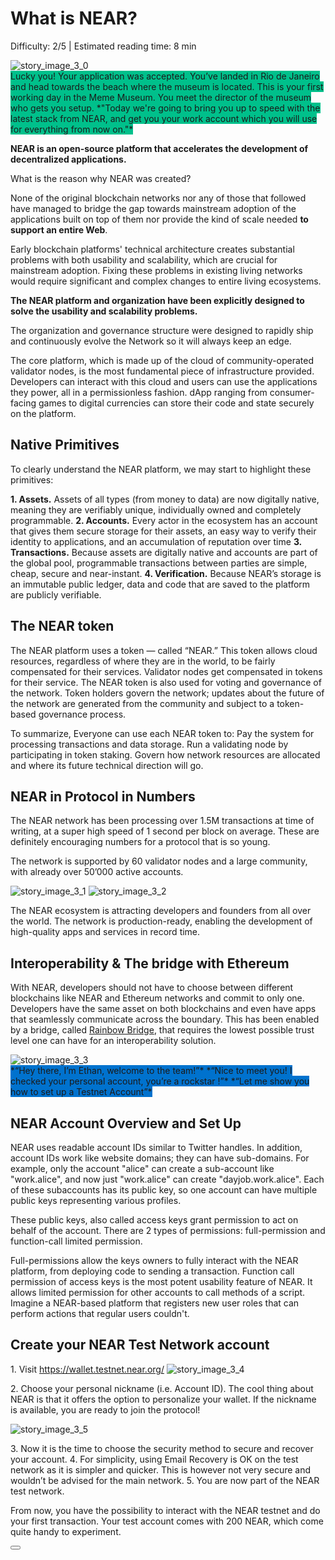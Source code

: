 # What is NEAR?

<Difficulty>Difficulty: 2/5 | Estimated reading time: 8 min</Difficulty>

<narrativeText style="background: #00C08B">
    <div>
        <img alt="story_image_3_0" src="/images/chap_3_0.png">
    </div>
    <VerticalAlign>
        Lucky you! Your application was accepted. You’ve landed in Rio de Janeiro and head towards the beach where the museum is located.
        This is your first working day in the Meme Museum. You meet the director of the museum who gets you setup.
        <Spacer />
        *"Today we're going to bring you up to speed with the latest stack from NEAR, and get you your work account which you will use for everything from now on."*
    </VerticalAlign>
</narrativeText>
<Spacer />

**NEAR is an open-source platform that accelerates the development of decentralized applications.**

What is the reason why NEAR was created?

None of the original blockchain networks nor any of those that followed have managed to bridge the gap towards mainstream adoption of the applications built on top of them nor provide the kind of scale needed **to support an entire Web**.

Early blockchain platforms' technical architecture creates substantial problems with both usability and scalability, which are crucial for mainstream adoption. Fixing these problems in existing living networks would require significant and complex changes to entire living ecosystems.

**The NEAR platform and organization have been explicitly designed to solve the usability and scalability problems.**

The organization and governance structure were designed to rapidly ship and continuously evolve the Network so it will always keep an edge.

The core platform, which is made up of the cloud of community-operated validator nodes, is the most fundamental piece of infrastructure provided. Developers can interact with this cloud and users can use the applications they power, all in a permissionless fashion. dApp ranging from consumer-facing games to digital currencies can store their code and state securely on the platform.

## Native Primitives

To clearly understand the NEAR platform, we may start to highlight these primitives:

**1. Assets.** Assets of all types (from money to data) are now digitally native, meaning they are verifiably unique, individually owned and completely programmable.
**2. Accounts.** Every actor in the ecosystem has an account that gives them secure storage for their assets, an easy way to verify their identity to applications, and an accumulation of reputation over time
**3. Transactions.** Because assets are digitally native and accounts are part of the global pool, programmable transactions between parties are simple, cheap, secure and near-instant.
**4. Verification.** Because NEAR’s storage is an immutable public ledger, data and code that are saved to the platform are publicly verifiable.

## The NEAR token

The NEAR platform uses a token — called “NEAR.” This token allows cloud resources, regardless of where they are in the world, to be fairly compensated for their services. Validator nodes get compensated in tokens for their service.
The NEAR token is also used for voting and governance of the network. Token holders govern the network; updates about the future of the network are generated from the community and subject to a token-based governance process.

To summarize, Everyone can use each NEAR token to:
Pay the system for processing transactions and data storage.
Run a validating node by participating in token staking.
Govern how network resources are allocated and where its future technical direction will go.

## NEAR in Protocol in Numbers

The NEAR network has been processing over 1.5M transactions at time of writing, at a super high speed of 1 second per block on average. These are definitely encouraging numbers for a protocol that is so young.

The network is supported by 60 validator nodes and a large community, with already over 50’000 active accounts.

<ImageContainer>
    <img alt="story_image_3_1" src="/images/chap_3_1.png">
</ImageContainer>
<Spacer />

<ImageContainer>
    <img alt="story_image_3_2" src="/images/chap_3_2.png">
</ImageContainer>
<Spacer />

The NEAR ecosystem is attracting developers and founders from all over the world. The network is production-ready, enabling the development of high-quality apps and services in record time.

## Interoperability & The bridge with Ethereum

With NEAR, developers should not have to choose between different blockchains like NEAR and Ethereum networks and commit to only one. Developers have the same asset on both blockchains and even have apps that seamlessly communicate across the boundary. This has been enabled by a bridge, called <a target="_blank" rel="noreferrer" href="https://github.com/near/rainbow-bridge" >Rainbow Bridge</a>, that requires the lowest possible trust level one can have for an interoperability solution.

<Spacer />

<narrativeText style="background: #0072CE">
    <div>
        <img alt="story_image_3_3" src="/images/chap_3_3.png">
    </div>
    <VerticalAlign>
        *“Hey there, I’m Ethan, welcome to the team!”*
        *“Nice to meet you! I checked your personal account, you’re a rockstar !”*
        <Spacer />
        *“Let me show you how to set up a Testnet Account”*
    </VerticalAlign>
</narrativeText>

## NEAR Account Overview and Set Up

NEAR uses readable account IDs similar to Twitter handles. In addition, account IDs work like website domains; they can have sub-domains. For example, only the account "alice" can create a sub-account like "work.alice", and now just "work.alice" can create "dayjob.work.alice".
Each of these subaccounts has its public key, so one account can have multiple public keys representing various profiles.

These public keys, also called access keys grant permission to act on behalf of the account. There are 2 types of permissions: full-permission and function-call limited permission.

Full-permissions allow the keys owners to fully interact with the NEAR platform, from deploying code to sending a transaction.
Function call permission of access keys is the most potent usability feature of NEAR. It allows limited permission for other accounts to call methods of a script.
Imagine a NEAR-based platform that registers new user roles that can perform actions that regular users couldn't.

## Create your NEAR Test Network account

1\. Visit <a target="_blank" rel="noreferrer" href="https://wallet.testnet.near.org/">https:\/\/wallet.testnet.near.org/</a>
<ImageContainer>
    <img class="chapterImage" alt="story_image_3_4" src="/images/chap_3_4.png">
</ImageContainer>

2\. Choose your personal nickname (i.e. Account ID). The cool thing about NEAR is that it offers the option to personalize your wallet. If the nickname is available, you are ready to join the protocol!

<ImageContainer>
    <img class="chapterImage" alt="story_image_3_5" src="/images/chap_3_5.png">
</ImageContainer>

3\. Now it is the time to choose the security method to secure and recover your account.
4\. For simplicity, using Email Recovery is OK on the test network as it is simpler and quicker. This is however not very secure and wouldn’t be advised for the main network.
5\. You are now part of the NEAR test network.

From now, you have the possibility to interact with the NEAR testnet and do your first transaction. Your test account comes with 200 NEAR, which come quite handy to experiment.

<FormWrapper>
    <Button text="Submin" color="primary" invertIcon />
</FormWrapper>
